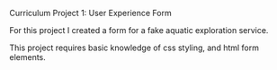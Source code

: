 Curriculum Project 1: User Experience Form

For this project I created a form for a fake aquatic exploration
service.

This project requires basic knowledge of css styling, and html
form elements.